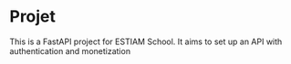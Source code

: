 # Projet 
This is a FastAPI project for ESTIAM School. 
It aims to set up an API with authentication and monetization